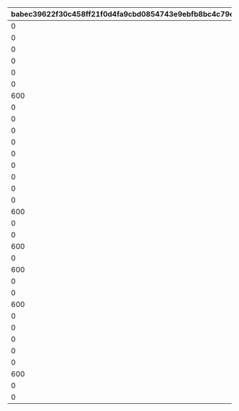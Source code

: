 |babec39622f30c458ff21f0d4fa9cbd0854743e9ebfb8bc4c79e4ce2176950dc|496fe2b63853db296470d1b53d281fdb6a968ff7181f1bbddeaed08906a4ccf8|071e81e5ff6a65974c95e18a1b768b3b42270db778bc469abac3eeffa0cddbb4|1b5b67f3acd34cc043be7a4ef8652120de93bbfd7cdbbae20c7ca2de3b4f8f30|d6c8d586b3b016a3e128e1f21ae02aa11cdfd687be9b908f7a7b98b80c27b3b3|f076bf6cb64c94f695bc1699eb27a79c57bd221205007c268aa088bf464615aa|369d701b9d820cfe464e6c9bff6086b0fc1f97736404717c69d3f2ac6a27ac73|e0ac4101bd9489998b2ad2638ebc7bb7d3178ee7f4563d72ddec4cf9659da91d|a1fed0fa59ffce1a8772bbecfcc3d0301b660c53f5b6ae78008b6c603076fca3|373312245ae8e0daf5f97418ca1ed1fd81b4fa91ea16413a176a853519afca9f|f64cbe582c5d090f4dc5369ec37618b0d7ae726aadaf2ac3d003c086dda6c64e|ed848d17fc11a33ad6778c9305853bba6d1ad1097696e2cbddca41c8311e496a|213d33d564b84dd7a056b3e034f0d7f0a746b574e93d97ad590e7316c5f46293|78ed938a35efb6ada44096c07b9ac76f28a6a4f36dd7390944826aeb57937419|295887ce008be7ab509cfe0fcd2de75a0375b27dd6806e60cee1ec394e28c1ef|bc013d820ab1ef8194e630474f0788e4941d77b38f0c2eb1cf3a2a67f8e4700e|8894e0911e52a2d81f585ecf5ca1fc965d50dc4a34f310dff56ef50bc11573c7|9d1378e4569f0b0069770a61dd32d5cf6a3cfbbf866f9a460852466ebdff01d1|85fb93270f7cde58c0d15cffbc773882bfbeaa5072dc260cd3da6ea7454a93c4|
| --- | --- | --- | --- | --- | --- | --- | --- | --- | --- | --- | --- | --- | --- | --- | --- | --- | --- | --- |
|0|610132007|0|5.5|1|0|0|1|-60|0|1|3|3|610132501|10132|289|5|12||
|0|610132008|0|1.5|2|0|70|1|-60|0|1|1|0|610132502|10132|289|5|0||
|0|610132009|0|1.5|3|0|0|1|-60|0|1|1|0|0|10132|289|5|0||
|0|610134007|0|5.5|1|0|55|1.85|-50|0|1|1|3|0|10134|292|5|0||
|0|610134008|0|1.5|2|0|0|1.85|-50|0|1|3|0|610134502|10134|292|5|30||
|0|610134009|0|1.5|3|0|0|1.85|-50|0|1|1|0|0|10134|292|5|0||
|600|610136007|0|5.5|1|0|0|1.1|0|0|1|2|3|610136501|10136|295|5|0||
|0|610136008|0|1.5|2|0|84|1.5|-50|0|1|1|0|0|10136|295|5|0||
|0|610136009|0|1.5|3|0|0|1.5|-50|0|1|1|0|0|10136|295|5|0||
|0|610137007|0|5.5|1|0|75|0.85|0|0|1|1|0|0|10137|295|5|0||
|0|610137008|0|1.5|2|0|50|0.85|0|0|1|1|0|0|10137|295|5|0||
|0|610137009|0|1.5|3|0|0|0.85|0|0|1|1|0|0|10137|295|5|0||
|0|610140007|0|5.5|1|0|77|1.4|0|0|1|1|3|0|10140|298|5|0||
|0|610140008|0|1.5|2|0|52|1.4|0|0|1|1|0|0|10140|298|5|0||
|0|610140009|0|1.5|3|0|0|1.4|0|0|1|1|0|0|10140|298|5|0||
|0|610142007|0|5.5|1|0|76|1.45|-33|0|1|1|3|0|10142|301|5|0||
|600|610142008|0|1.5|2|0|0|1.23|-40|0|1|2|3|610142502|10142|301|5|0||
|0|610142009|0|1.5|3|0|0|1.45|-33|0|1|1|0|0|10142|301|5|0||
|0|610144007|0|5.5|1|0|65|1|-33|0|1|1|3|0|10144|304|5|0||
|600|610144008|0|1.5|2|0|0|0.85|-40|0|1|2|3|610144502|10144|304|5|0||
|0|610144009|0|1.5|3|0|0|1|-33|0|1|1|0|0|10144|304|5|0||
|600|610146007|0|5.5|1|0|0|0.87|-45|0|1|2|3|610146501|10146|307|5|0||
|0|610146008|0|1.5|2|0|58|1.18|-45|0|1|1|0|0|10146|307|5|0||
|0|610146009|0|1.5|3|0|0|1.18|-45|0|1|1|0|0|10146|307|5|0||
|600|610148007|0|5.5|1|0|0|1.4|-50|0|1|2|3|610148501|10148|310|5|0||
|0|610148008|0|1.5|2|0|68|1.7|-50|0|1|1|0|0|10148|310|5|0||
|0|610148009|0|1.5|3|0|0|1.7|-50|0|1|1|0|0|10148|310|5|0||
|0|610150007|0|5.5|1|0|71|1.35|-33|0|1|1|3|0|10150|313|5|0||
|0|610150008|0|1.5|2|0|50|1.35|-33|0|1|1|3|0|10150|313|5|0||
|0|610150009|0|1.5|3|0|0|1.35|-33|0|1|1|0|0|10150|313|5|0||
|600|610152007|0|5.5|1|0|0|0.7|20|0|1|2|4.8|610152501|10152|316|5|0||
|0|610152008|0|1.5|2|0|81|0.96|30|0|1|1|0|0|10152|316|5|0||
|0|610152009|0|1.5|3|0|0|0.96|30|0|1|1|0|0|10152|316|5|0||